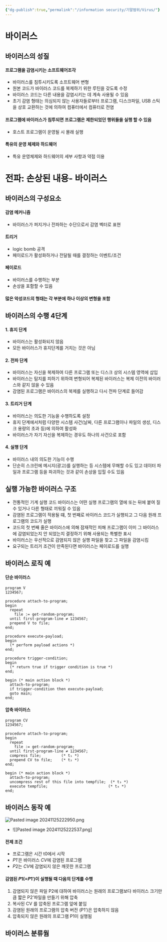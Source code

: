 ```yaml
---
{"dg-publish":true,"permalink":"/information security/기말범위/Virus/"}
---
```



# 바이러스
## 바이러스의 성질
#### 프로그램을 감염시키는 소프트웨어조각
- 바이러스를 침투시키도록 소프트웨어 변형
- 원본 코드가 바이러스 코드를 복제하기 위한 루틴을 갖도록 수정
- 바이러스 코드는 다른 내용을 감염시키는 데 계속 사용될 수 있음
- 초기 감염 형태는 의심되지 않는 사용자들로부터 프로그램, 디스크파일, USB 스틱을 상호 교환하는 것에 의하여 컴퓨터에서 컴퓨터로 전염
#### 프로그램에 바이러스가 침투되면 프로그램은 제한되었던 행위들을 실행 할 수 있음
- 호스트 프로그램이 운영될 시 몰래 실행
#### 특유의 운영 체제와 하드웨어
- 특유 운영체제와 하드웨어의 세부 사항과 약점 이용

# 전파: 손상된 내용- 바이러스
## 바이러스의 구성요소
#### 감염 메커니즘
- 바이러스가 퍼지거나 전파하는 수단으로서 감염 벡터로 표현
#### 트리거
- logic bomb 공격
- 페이로드가 활성화하거나 전달될 때를 결정하는 이벤트/조건
#### 페이로드
- 바이러스를 수행하는 부분
- 손상을 포함할 수 있음

#### 많은 악성코드의 형태는 각 부분에 하나 이상의 변형을 포함


## 바이러스의 수행 4단계
#### 1. 휴지 단계
- 바이러스는 활성화되지 않음
- 모든 바이러스가 휴지단계를 거치는 것은 아님
#### 2. 전파 단계
- 바이러스는 자신을 복제하여 다른 프로그램 또는 디스크 상의 시스템 영역에 삽입
- 바이러스는 탐지를 피하기 위하여 변형되어 복제된 바이러스는 복제 이전의 바이러스와 같지 않을 수 있음
- 감염된 프로그램은 바이러스의 복제를 실행하고 다시 전파 단계로 들어감
#### 3. 트리거 단계
- 바이러스는 의도한 기능을 수행하도록 설정
- 휴지 단계에서처럼 다양한 시스템 사건(날짜, 다른 프로그램이나 파일의 생성, 디스크 용량의 초과 등)에 의하여 활성화
- 바이러스가 자기 자신을 복제하는 경우도 하나의 사건으로 포함
#### 4. 실행 단게
- 바이러스 내의 의도한 기능이 수행
- 단순히 스크린에 메시지(광고)를 실행하는 등 시스템에 무해할 수도 있고 데이터 파일과 프로그램 등을 파괴하는 것과 같이 손상을 입힐 수도 있음

## 실행 가능한 바이러스 구조
- 전통적인 기계 실행 코드 바이러스는 어떤 실행 프로그램의 열에 또는 뒤에 붙여 질 수 있거나 다른 형태로 끼워질 수 있음
- 감염된 프로그램이 적용될 떄, 첫 번째로 바이러스 코드가 실행되고 그 다음 원래 프로그램의 코드가 실행
- 코드의 첫 번째 줄은 바이러스에 의해 잠재적인 피해 프로그램이 이미 그 바이러스에 감염되었는지 안 되었는지 결정하기 위해 사용되는 특별한 표시
- 바이러스는 우선적으로 감염되지 않은 실행 파일을 찾고 그 파일을 감염시킴
- 요구되는 트리거 조건이 만족된다면 바이러스는 페이로드를 실행

## 바이러스 로직 예
#### 단순 바이러스
```
program V  
1234567;  

procedure attach-to-program;  
begin  
  repeat  
    file := get-random-program;  
  until first-program-line ≠ 1234567;  
  prepend V to file;  
end;  

procedure execute-payload;  
begin  
  (* perform payload actions *)  
end;  

procedure trigger-condition;  
begin  
  (* return true if trigger condition is true *)  
end;  

begin (* main action block *)  
  attach-to-program;  
  if trigger-condition then execute-payload;  
  goto main;  
end;
```
#### 압축 바이러스
```
program CV  
1234567;  

procedure attach-to-program;  
begin  
  repeat  
    file := get-random-program;  
  until first-program-line ≠ 1234567;  
  compress file;         (* t₁ *)  
  prepend CV to file;    (* t₂ *)  
end;  

begin (* main action block *)  
  attach-to-program;  
  uncompress rest of this file into tempfile;  (* t₃ *)  
  execute tempfile;                           (* t₄ *)  
end;
```


## 바이러스 동작 예 
![Pasted image 20241125222950.png](/img/user/Image/Pasted%20image%2020241125222950.png)
- ![[Pasted image 20241125222537.png]
#### 전제 조건
- 프로그램은 시간 t0에서 시작
- $P1'$은 바이러스 $CV$에 감염된 프로그램
- $P2$는 $CV$에 감염되지 않은 깨끗한 프로그램
#### 감염된 $P1$(=$P1'$)이 실행될 때 다음의 단계를 수행
1. 감염되지 않은 파일 P2에 대하여 바이러스는 원래의 프로그램보다 바이러스 크기만큼 짧은 P2’파일을 만들기 위해 압축
2. 복사된 CV 를 압축된 프로그램 앞에 붙임
3. 감염된 원래의 프로그램의 압축 버전 (P1’)은 압축하지 않음
4. 압축되지 않은 원래의 프로그램 P1이 실행됨


## 바이러스 분류웜